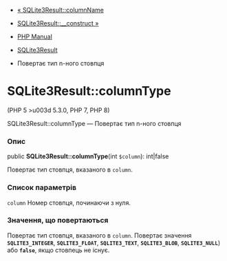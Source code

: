 - [« SQLite3Result::columnName](sqlite3result.columnname.md)
- [SQLite3Result::\_\_construct »](sqlite3result.construct.md)

- [PHP Manual](index.md)
- [SQLite3Result](class.sqlite3result.md)
- Повертає тип n-ного стовпця

# SQLite3Result::columnType

(PHP 5 \>u003d 5.3.0, PHP 7, PHP 8)

SQLite3Result::columnType — Повертає тип n-ного стовпця

### Опис

public **SQLite3Result::columnType**(int `$column`): int\|false

Повертає тип стовпця, вказаного в `column`.

### Список параметрів

`column`
Номер стовпця, починаючи з нуля.

### Значення, що повертаються

Повертає тип стовпця, вказаного в `column`. Повертає значення
**`SQLITE3_INTEGER`**, **`SQLITE3_FLOAT`**, **`SQLITE3_TEXT`**,
**`SQLITE3_BLOB`**, **`SQLITE3_NULL`**) або **`false`**, якщо стовпець не
існує.
